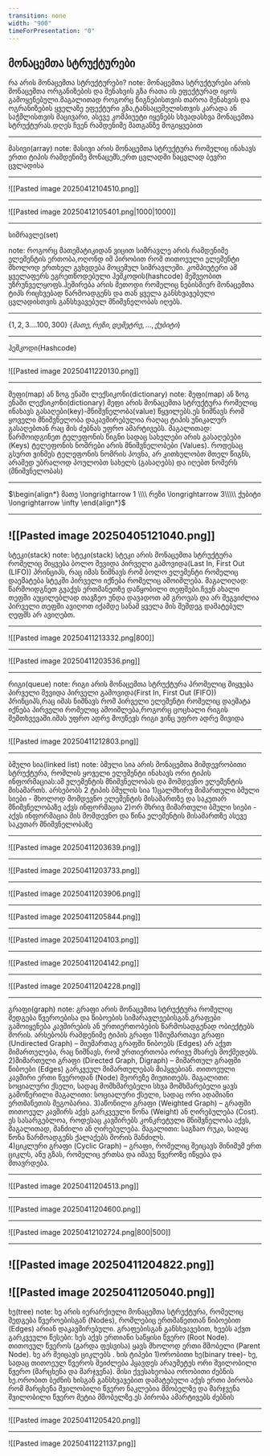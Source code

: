 ```yaml
---
transition: none
width: "900"
timeForPresentation: "0"
---
```

მონაცემთა სტრუქტურები
---
რა არის მონაცემთა სტრუქტურები?
note:
	მონაცემთა სტრუქტურები არის მონაცემთა ორგანიზების და შენახვის გზა რათა ის ეფექტურად იყოს გამოყენებული.მაგალითად როგორც წიგნებისთვის თაროა შენახვის და ოგრანიზების ყველაზე ეფექტური გზა,ტანსაცემელისთვის კარადა ან საჭმლისთვის მაცივარი, ასევე კომპიუეტი იყენებს სხვადასხვა მონაცემთა სტრუქტურას.დღეს ჩვენ რამდენიმე მათგანზე მოგიყვებით
	
---
მასივი(array)
note:
	 მასივი არის მონაცემთა სტრუქტურა რომელიც ინახავს ერთი ტიპის რამდენიმე მონაცემს,ერთ ცვლადში ნაცვლად ბევრი ცვლადისა

---
![[Pasted image 20250412104510.png]]

---
![[Pasted image 20250412105401.png|1000|1000]]

---


 სიმრავლე(set)
 
note:
	 როგორც მათემატიკიდან ვიცით სიმრავლე არის რამდენიმე ელემენტის ერთობა,ოღონდ იმ პირობით რომ თითოეული ელემენტი მხოლოდ ერთხელ გვხვდება მოცემულ სიმრავლეში. კომპიუტერი ამ ყველაფერს ეგრეთწოდებული ჰეშკოდის(hashcode) მეშვეობით უზრუნველყოფს.ჰეშირება არის მეთოდი რომელიც ნებისმიერ მონაცემთა ტიპს რიცხვებად წარმოადგენს და თან ყველა განსხვავებული ცვლადისთვის განსხვავებულ მნიშვნელობას იღებს.




---
$\{1,2,3....100,300\}$
$\{მათე, რეზი, დემეტრე, \ldots, ქუბიტი\}$

---
ჰეშკოდი(Hashcode)

---

![[Pasted image 20250411220130.png]]

---
მეფი(map) ან ზოგ ენაში ლექსიკონი(dictionary)
note:
	მეფი(map) ან ზოგ ენაში ლექსიკონი(dictionary)
	მეფი არის მონაცემთა სტრუქტურა რომელიც ინახავს გასაღები(key)-მნიშვნელობა(value) წყვილებს.ეს ნიშნავს რომ ყოველი მნიშვნელობა დაკავშირებულია რაღაც ტიპის უნიკალურ გასაღებთან რაც მის ძებნას უფრო ამარტივებს.
	 მაგალითად:
	წარმოიდგინეთ ტელეფონის წიგნი სადაც სახელები არის გასაღებები (Keys) ტელეფონის ნომრები არის მნიშვნელობები (Values).
	როდესაც გსურთ ვინმეს ტელეფონის ნომრის პოვნა, არ კითხულობთ მთელ წიგნს, არამედ უბრალოდ პოულობთ სახელს (გასაღებს) და იღებთ ნომერს (მნიშვნელობას)

---

$\begin{align*}
მათე \longrightarrow 1 \\\\
რეზი \longrightarrow 3\\\\\
ქუბიტი \longrightarrow \infty
\end{align*}$


 
---
![[Pasted image 20250405121040.png]]
---
სტეკი(stack)
note:
	სტეკი(stack)
	სტეკი არის მონაცემთა სტრუქტურა რომელიც მიყვება ბოლო შევიდა პირველი გამოვიდა(Last In, First Out (LIFO)) პრინციპს, რაც იმას ნიშნავს რომ ბოლო ელემენტი რომელიც დაემატება სტეკში პირველი იქნება რომელიც ამოიშლება.
	მაგალიღად:
	წარმოიდგნეთ გვაქვს ერთმანეთზე დაწყობილი თეფშები.ჩვენ ახალი თეფში აუცილებლად თავზეო უნდა დავადოთ ამ გროვას და არ შეგვიძლია პირველი თეფში ავიღოთ იქამდე სანამ ყველა მის შემდეგ დამატებულ ღეფშს არ ავიღებთ.

---
![[Pasted image 20250411213332.png|800]]


---

![[Pasted image 20250411203536.png]]

---

რიგი(queue)
note:
	რიგი არის მონაცემთა სტრუქტურა პრომელიც მიყვება პირველი შევიდა პირველი გამოვიდა(First In, First Out (FIFO)) პრინციპს,რაც იმას ნიშნავს რომ პირველი ელემენტი რომელიც დაემატა იქნება პირველი რომელიც ამოიშლება,როგორც ცოცხალი რიგის შემთხვევაში.იმას უფრო ადრე მოუწევს რიგი ვინც უფრო ადრე მივიდა

---

![[Pasted image 20250411212803.png]]

---

ბმული სია(linked list)
note:
	ბმული სია  არის მონაცემთა მიმდევრობითი სტრუქტურა, რომლის ყოველი ელემენტი ინახავს ორი ტიპის ინფორმაციას:ამ ელემენტის მნიშვნელობას და მომდევნო ელემენტის მისამართს.
	არსებობს 2 ტიპის ბმულის სია
	1)ცალმხირვ მიმართული ბმული სიები - მხოლოდ მომდევნო ელემენტის მისამართზე და საკუთარ მნიშვნელობაზე აქვს ინფორმაცია
	2)ორ მხრივ მიმართული ბმული სიები - აქვს ინფორმაცია მის მომდევნო და წინა ელემენტის მისამართზე ასევე საკუთარ მნიშვნელობაზე

---
![[Pasted image 20250411203639.png]]

---
![[Pasted image 20250411203733.png]]

---
![[Pasted image 20250411203906.png]]

---
![[Pasted image 20250411205844.png]]

---
![[Pasted image 20250411204103.png]]

---
![[Pasted image 20250411204142.png]]

---
![[Pasted image 20250411204228.png]]

---
გრაფი(graph)
note:
	გრაფი არის მონაცემთა სტრუქტურა რომელიც შედგება წვეროებისა და წიბოების სიმარავლეებისგან.გრაფები გამოიყენება კავშირების ან ურთიერთობების წარმოსადგენად ობიექტებს შორის.
	არსებობს რამდენიმე ტიპის გრაფი
	1)მიუმართავი გრაფი (Undirected Graph) – მიუმართავ გრაფში წიბოებს (Edges) არ აქვთ მიმართულება, რაც ნიშნავს, რომ ურთიერთობა ორივე მხარეს მოქმედებს.
	2)მიმართული გრაფი (Directed Graph, Digraph) – მიმართულ გრაფში წიბოები (Edges) გარკვეულ მიმართულებას მიჰყვებიან. თითოეული კავშირი ერთი წვეროდან (Node) მეორეზე მიუთითებს.
	მაგალითი: სოციალური ქსელი, სადაც მომხმარებელი სხვა მომხმარებელი ყავს გამოწერილი 
	მაგალითი: სოციალური ქსელი, სადაც ორი ადამიანი ერთმანეთის მეგობარია.
	3)აწონილი გრაფი (Weighted Graph) – გრაფში თითოეულ კავშირს აქვს გარკვეული წონა (Weight) ან ღირებულება (Cost). ეს სასარგებლოა, როდესაც კავშირებს კონკრეტული მნიშვნელობა აქვს, მაგალითად, მანძილი ან ღირებულება.
	მაგალითი: საგზაო რუკა, სადაც წონა წარმოადგენს ქალაქებს შორის მანძილს.	
	4)ციკლური გრაფი (Cyclic Graph) – გრაფი, რომელიც შეიცავს მინიმუმ ერთ ციკლს, ანუ გზას, რომელიც ერთსა და იმავე წვეროზე იწყება და მთავრდება. 

---
![[Pasted image 20250411204513.png]]

---

![[Pasted image 20250411204600.png]]

---
![[Pasted image 20250412102724.png|800|500]]


---



![[Pasted image 20250411204822.png]]
---
![[Pasted image 20250411205040.png]]
---
ხე(tree)
note:
	ხე არის იერარქიული მონაცემთა სტრუქტურა, რომელიც შედგება წვეროებისგან (Nodes), რომლებიც ერთმანეთთან წიბოებით (Edges) არიან დაკავშირებული.
	გრაფებისგან განსხვავებით, ხეებს აქვთ გარკვეული წესები:
	 ხეს აქვს ერთიანი საწყისი წვერო (Root Node).
	 თითოეულ წვეროს (გარდა ფესვისა) ყავს მხოლოდ ერთი მშობელი (Parent Node).
	 ხე არ შეიცავს ციკლებს .
	 ხის ტიპები
	 1)ორობითი ხე(binary tree)- ხე, სადაც თითოეულ წვეროს შეიძლება ჰყავდეს არაუმეტეს ორი შვილობილი წვერო (მარცხენა და მარჯვენა). მისი ქვესახეობაა ორობითი ძებნის ხე.ორობით ბეძნის ხისგან განსხვავებით დამატებული აქვს ერთი პირობა რომ მარცხენა შვილობილი წვერო ნაკლებია მშობელზე და მარჯვენა შვილობილი წვერო მეტია მშობელზე.ეს პირობა ამარტივებს ძებნის 

---


![[Pasted image 20250411205420.png]]

---
![[Pasted image 20250411221137.png]]
